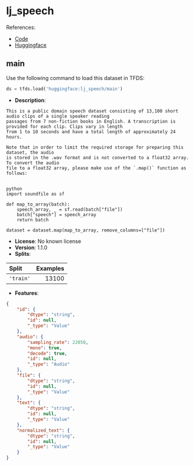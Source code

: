 # lj_speech

References:

*   [Code](https://github.com/huggingface/datasets/blob/master/datasets/lj_speech)
*   [Huggingface](https://huggingface.co/datasets/lj_speech)


## main


Use the following command to load this dataset in TFDS:

```python
ds = tfds.load('huggingface:lj_speech/main')
```

*   **Description**:

```
This is a public domain speech dataset consisting of 13,100 short audio clips of a single speaker reading 
passages from 7 non-fiction books in English. A transcription is provided for each clip. Clips vary in length 
from 1 to 10 seconds and have a total length of approximately 24 hours.

Note that in order to limit the required storage for preparing this dataset, the audio
is stored in the .wav format and is not converted to a float32 array. To convert the audio
file to a float32 array, please make use of the `.map()` function as follows:


python
import soundfile as sf

def map_to_array(batch):
    speech_array, _ = sf.read(batch["file"])
    batch["speech"] = speech_array
    return batch

dataset = dataset.map(map_to_array, remove_columns=["file"])
```

*   **License**: No known license
*   **Version**: 1.1.0
*   **Splits**:

Split  | Examples
:----- | -------:
`'train'` | 13100

*   **Features**:

```json
{
    "id": {
        "dtype": "string",
        "id": null,
        "_type": "Value"
    },
    "audio": {
        "sampling_rate": 22050,
        "mono": true,
        "decode": true,
        "id": null,
        "_type": "Audio"
    },
    "file": {
        "dtype": "string",
        "id": null,
        "_type": "Value"
    },
    "text": {
        "dtype": "string",
        "id": null,
        "_type": "Value"
    },
    "normalized_text": {
        "dtype": "string",
        "id": null,
        "_type": "Value"
    }
}
```


